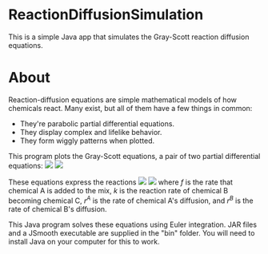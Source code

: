 # ReactionDiffusionSimulation
 This is a simple Java app that simulates the Gray-Scott reaction diffusion equations.

# About
 Reaction-diffusion equations are simple mathematical models of how chemicals react. Many
 exist, but all of them have a few things in common:
 - They're parabolic partial differential equations.
 - They display complex and lifelike behavior.
 - They form wiggly patterns when plotted.

 This program plots the Gray-Scott equations, a pair of two partial differential equations:
 <img src="https://latex.codecogs.com/svg.latex?\partial_t%20A%20=%20r_A%20\nabla^2%20A%20-%20AB^2%20+%20f(1-A)" />
 <img src="https://latex.codecogs.com/svg.latex?\partial_t%20A%20=%20r_B%20\nabla^2%20B%20+%20AB^2%20-%20(f+k)B" />

 These equations express the reactions
 <img src="https://latex.codecogs.com/svg.latex?A+2B\to3B" />
 <img src="https://latex.codecogs.com/svg.latex?B\to%20C" />
 where *f* is the rate that chemical A is added to the mix, *k* is the reaction rate of chemical B becoming chemical C, <i>r<sup>A</sup></i> is the rate of chemical A's diffusion, and <i>r<sup>B</sup></i> is the rate of chemical B's diffusion.

 This Java program solves these equations using Euler integration. JAR files and a JSmooth executable are supplied in the "bin" folder. You will need to install Java on your computer for this to work.